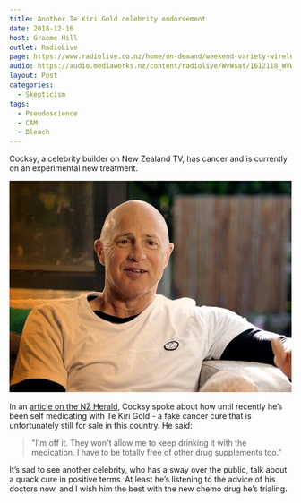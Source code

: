 ```yaml
---
title: Another Te Kiri Gold celebrity endorsement
date: 2018-12-16
host: Graeme Hill
outlet: RadioLive
page: https://www.radiolive.co.nz/home/on-demand/weekend-variety-wireless/2018/12/weekend-variety-wireless--in-case-you-missed-sunday-161218-final.html
audio: https://audio.mediaworks.nz/content/radiolive/WvWsat/1612118_WVW_Skepticalthoughts.mp3
layout: Post
categories:
  - Skepticism
tags:
  - Pseudoscience
  - CAM
  - Bleach
---
```


Cocksy, a celebrity builder on New Zealand TV, has cancer and is currently on an experimental new treatment.

<!-- more -->
![Cocksy](./John-Cocksy-Cocks.jpg)

In an [article on the NZ Herald](https://www.nzherald.co.nz/entertainment/news/article.cfm?c_id=1501119&objectid=12173052), Cocksy spoke about how until recently he’s been self medicating with Te Kiri Gold - a fake cancer cure that is unfortunately still for sale in this country. He said:

> "I'm off it. They won't allow me to keep drinking it with the medication. I have to be totally free of other drug supplements too."

It’s sad to see another celebrity, who has a sway over the public, talk about a quack cure in positive terms. At least he’s listening to the advice of his doctors now, and I wish him the best with the new chemo drug he’s trialing.
